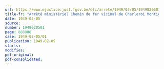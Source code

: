```yaml
---
url: https://www.ejustice.just.fgov.be/eli/arrete/1949/02/05/1949020501/justel
title-fr: "Arrêté ministériel Chemin de fer vicinal de Charleroi Montignies-le-Tilleul. Modification au tableau des distances"
date: 1949-02-05
source:
number: 1949020501
page: 888888
case: 1949-02-05/01
publication: 1949-02-09
starts:
modifies:
pdf-original:
pdf-consolidated:
---
```


